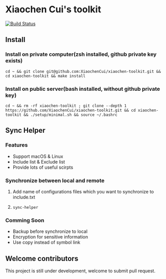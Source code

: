 # Xiaochen Cui's toolkit

[![Build Status](https://travis-ci.org/XiaochenCui/xiaochen-toolkit.svg?branch=master)](https://travis-ci.org/XiaochenCui/xiaochen-toolkit)

## Install

### Install on private computer(zsh installed, github private key exists)

`cd ~ && git clone git@github.com:XiaochenCui/xiaochen-toolkit.git && cd xiaochen-toolkit && make install`

### Install on public server(bash installed, without github private key)

`cd ~ && rm -rf xiaochen-toolkit ; git clone --depth 1 https://github.com/XiaochenCui/xiaochen-toolkit.git && cd xiaochen-toolkit && ./setup/minimal.sh && source ~/.bashrc`

## Sync Helper

### Features

- Support macOS & Linux
- Include list & Exclude list
- Provide lots of useful scirpts

### Synchronize between local and remote

1. Add name of configurations files which you want to synchronize to include.txt

1. `sync-helper`

### Comming Soon

- Backup before synchronize to local
- Encryption for sensitive information
- Use copy instead of symbol link

## Welcome contributors

This project is still under development, welcome to submit pull request.
